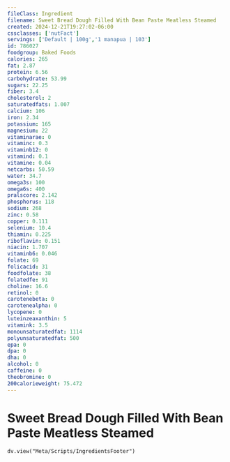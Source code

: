 ```yaml
---
fileClass: Ingredient
filename: Sweet Bread Dough Filled With Bean Paste Meatless Steamed
created: 2024-12-21T19:27:02-06:00
cssclasses: ['nutFact']
servings: ['Default | 100g','1 manapua | 103']
id: 786027
foodgroup: Baked Foods
calories: 265
fat: 2.87
protein: 6.56
carbohydrate: 53.99
sugars: 22.25
fiber: 3.4
cholesterol: 2
saturatedfats: 1.007
calcium: 106
iron: 2.34
potassium: 165
magnesium: 22
vitaminarae: 0
vitaminc: 0.3
vitaminb12: 0
vitamind: 0.1
vitamine: 0.04
netcarbs: 50.59
water: 34.7
omega3s: 100
omega6s: 400
pralscore: 2.142
phosphorus: 118
sodium: 268
zinc: 0.58
copper: 0.111
selenium: 10.4
thiamin: 0.225
riboflavin: 0.151
niacin: 1.707
vitaminb6: 0.046
folate: 69
folicacid: 31
foodfolate: 38
folatedfe: 91
choline: 16.6
retinol: 0
carotenebeta: 0
carotenealpha: 0
lycopene: 0
luteinzeaxanthin: 5
vitamink: 3.5
monounsaturatedfat: 1114
polyunsaturatedfat: 500
epa: 0
dpa: 0
dha: 0
alcohol: 0
caffeine: 0
theobromine: 0
200calorieweight: 75.472
---
```


# Sweet Bread Dough Filled With Bean Paste Meatless Steamed

```dataviewjs
dv.view("Meta/Scripts/IngredientsFooter")
```